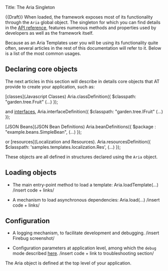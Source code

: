 Title: The Aria Singleton


{{Draft}}
When loaded, the framework exposes most of its functionality through the <code>Aria</code> global object.  The singleton for which you can find details in the [API reference](http://ariatemplates.com/api/#Aria), features numerous methods and properties used by developers as well as the framework itself.

Because as an Aria Templates user you will be using its functionality quite often, several articles in the rest of this documentation will refer to it.  Below is a list of the most common usages.

## Declaring core objects

The next articles in this section will describe in details core objects that AT provide to create your application, such as:

[classes](Javascript Classes)
<syntaxhighlight lang="Javascript">
Aria.classDefinition({
    $classpath: "garden.tree.Fruit"
    (...)
});
</syntaxhighlight>

and [interfaces](Around_Classes#Interfaces.2C_.24implements),
<syntaxhighlight lang="Javascript">
Aria.interfaceDefinition({
    $classpath: "garden.tree.IFruit"
    (...)
});
</syntaxhighlight>

[JSON Beans](JSON Bean Definitions)
<syntaxhighlight lang="Javascript">
Aria.beanDefinitions({
    $package : "example.beans.SimpleBean",
    (...)
});
</syntaxhighlight>

or [resources](Localization and Resources).
<syntaxhighlight lang="Javascript">
Aria.resourcesDefinition({
    $classpath: 'samples.templates.localization.Res',
    (...)
});
</syntaxhighlight>

These objects are all defined in structures declared using the <code>Aria</code> object.

## Loading objects

* The main entry-point method to load a template: Aria.loadTemplate(...)
/insert code + links/

* A mechanism to load asynchronous dependencies: Aria.load(...)
/insert code + links/

## Configuration

* A logging mechanism, to facilitate development and debugging.
/insert Firebug screenshot/

* Configuration parameters at application level, among which the <code>debug</code> mode described [here](here).
/insert code + link to troubleshooting section/


The Aria object is defined at the top level of your application.